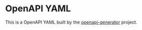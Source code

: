 # OpenAPI YAML

This is a OpenAPI YAML built by the [openapi-generator](https://github.com/openapitools/openapi-genreator) project.
